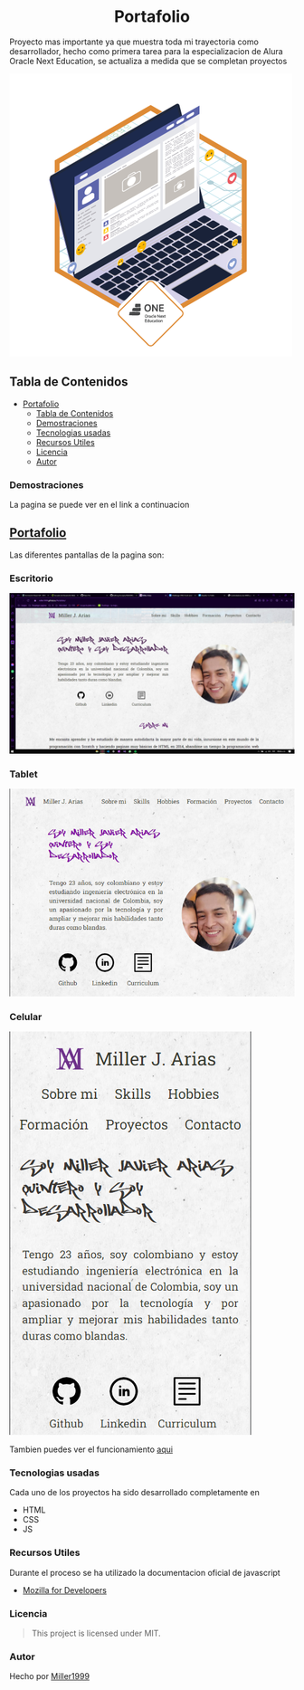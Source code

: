 
<h1 align="center" id="title"> Portafolio </h1>

Proyecto mas importante ya que muestra toda mi trayectoria como desarrollador, hecho como primera tarea para la especializacion de Alura Oracle Next Education, se actualiza a medida que se completan proyectos

![Insignia](assets/insignia.png)
## Tabla de Contenidos
- [Portafolio](#title)
  - [Tabla de Contenidos](#tabla-de-contenidos)
  - [Demostraciones](#demostraciones)
  - [Tecnologias usadas](#tecnologias-usadas)
  - [Recursos Utiles](#recursos-utiles)
  - [Licencia](#licencia)
  - [Autor](#autor)
### Demostraciones
La pagina se puede ver en el link a continuacion
## [Portafolio](https://portafolio-miller-arias.vercel.app/) 
Las diferentes pantallas de la pagina son:
### Escritorio
![Escritorio](assets/imagen_2023-04-10_094517528.png)
### Tablet
![Tablet](assets/imagen_2023-04-10_094606869.png)
### Celular
![Celular](assets/imagen_2023-04-10_094551185.png)

Tambien puedes ver el funcionamiento [aqui](https://www.youtube.com/watch?v=vrOMlrV89jU)
### Tecnologias usadas
Cada uno de los proyectos ha sido desarrollado completamente en 
- HTML
- CSS
- JS
### Recursos Utiles
Durante el proceso se ha utilizado la documentacion oficial de javascript
- [Mozilla for Developers](https://developer.mozilla.org/en-US/docs/Web/HTML)
### Licencia
> This project is licensed under MIT.
### Autor
Hecho por [Miller1999](https://github.com/Miller1999)
